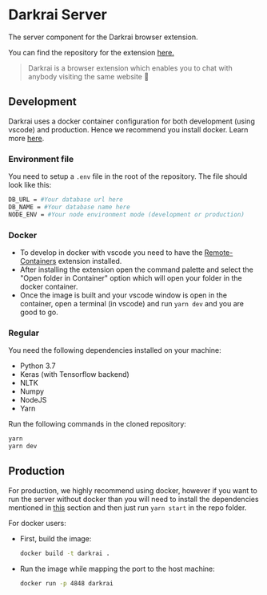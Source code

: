 # Darkrai Server

The server component for the Darkrai browser extension.

You can find the repository for the extension [here.](https://github.com/statebait/darkrai-extension)

> Darkrai is a browser extension which enables you to chat with anybody visiting the same website 🤩

## Development

Darkrai uses a docker container configuration for both development (using vscode) and production. Hence we recommend you install docker. Learn more [here](https://www.docker.com/get-started).

### Environment file

You need to setup a `.env` file in the root of the repository. The file should look like this:

```bash
DB_URL = #Your database url here
DB_NAME = #Your database name here
NODE_ENV = #Your node environment mode (development or production)
```

### Docker

- To develop in docker with vscode you need to have the [Remote-Containers](https://marketplace.visualstudio.com/items?itemName=ms-vscode-remote.remote-containers) extension installed.
- After installing the extension open the command palette and select the "Open folder in Container" option which will open your folder in the docker container.
- Once the image is built and your vscode window is open in the container, open a terminal (in vscode) and run `yarn dev` and you are good to go.

### Regular

You need the following dependencies installed on your machine:

- Python 3.7
- Keras (with Tensorflow backend)
- NLTK
- Numpy
- NodeJS
- Yarn

Run the following commands in the cloned repository:

```bash
yarn
yarn dev
```

## Production

For production, we highly recommend using docker, however if you want to run the server without docker than you will need to install the dependencies mentioned in [this](#Regular) section and then just run `yarn start` in the repo folder.

For docker users:

- First, build the image:

  ```bash
  docker build -t darkrai .
  ```

- Run the image while mapping the port to the host machine:

  ```bash
  docker run -p 4848 darkrai
  ```
